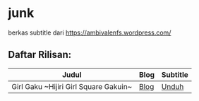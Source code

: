 # junk
berkas subtitle dari https://ambivalenfs.wordpress.com/

## Daftar Rilisan:
<table>
<thead>
<tr>
<th>Judul</th>
<th>Blog</th>
<th>Subtitle</th>
</tr>
</thead>
<tbody>
 <tr>
<td>Girl Gaku ~Hijiri Girl Square Gakuin~</td>
<td><a href="https://ambivalenfs.wordpress.com/category/garugaku/">Blog</td>
<td><a href="https://github.com/Nekomoekissaten-SUB/Nekomoekissaten-poi-Subs/raw/master/Appare-Ranman">Unduh</td>
  </tr>
</tbody>
</table>
